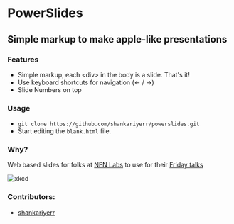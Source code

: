 # PowerSlides
## Simple markup to make apple-like presentations

### Features
- Simple markup, each &lt;div> in the body is a slide. That's it!
-  Use keyboard shortcuts for navigation (&larr; / &rarr;)
- Slide Numbers on top

### Usage
- `git clone https://github.com/shankariyerr/powerslides.git`
- Start editing the `blank.html` file.

### Why?
Web based slides for folks at [NFN Labs](https://www.instagram.com/nfnlabs/) to use for their [Friday talks](https://www.instagram.com/explore/tags/nfnfridaytalks/)

![xkcd](https://imgs.xkcd.com/comics/slides.png)


### Contributors:
- [shankariyerr](http://github.com/shankariyerr)
